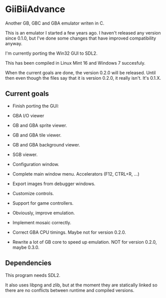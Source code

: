 GiiBiiAdvance
=============

Another GB, GBC and GBA emulator writen in C.

This is an emulator I started a few years ago. I haven't released any version since 0.1.0, but I've done some changes that have improved compatibility anyway.

I'm currently porting the Win32 GUI to SDL2.

This has been compiled in Linux Mint 16 and Windows 7 succesfuly.

When the current goals are done, the version 0.2.0 will be released. Until then even though the files say that it is version 0.2.0, it really isn't. It's 0.1.X.

Current goals
-------------

- Finish porting the GUI:
 - GBA I/O viewer
 - GB and GBA sprite viewer.
 - GB and GBA tile viewer.
 - GB and GBA background viewer.
 - SGB viewer.
 - Configuration window.
 - Complete main window menu. Accelerators (F12, CTRL+R, ...)
 - Export images from debugger windows.

- Customize controls.
 - Support for game controllers.

- Obviously, improve emulation.
 - Implement mosaic correctly.
 - Correct GBA CPU timings. Maybe not for version 0.2.0.
 - Rewrite a lot of GB core to speed up emulation. NOT for version 0.2.0, maybe 0.3.0.

Dependencies
------------

This program needs SDL2.

It also uses libpng and zlib, but at the moment they are statically linked so there are no conflicts between runtime and compiled versions.

